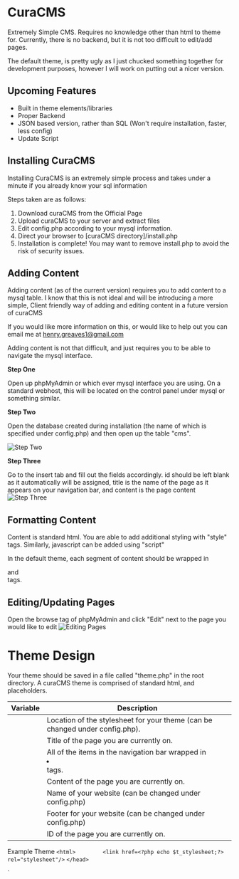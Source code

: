 CuraCMS
=======

Extremely Simple CMS. Requires no knowledge other than html to theme for.
Currently, there is no backend, but it is not too difficult to edit/add pages.

The default theme, is pretty ugly as I just chucked something together for development 
purposes, however I will work on putting out a nicer version.


Upcoming Features
--------
* Built in theme elements/libraries
* Proper Backend
* JSON based version, rather than SQL (Won't require installation, faster, less config)
* Update Script

Installing CuraCMS
--------
Installing CuraCMS is an extremely simple process and takes under a minute if you already know your sql information

Steps taken are as follows:

1.  Download curaCMS from the Official Page
2.  Upload curaCMS to your server and extract files
3.  Edit config.php according to your mysql information.
4.  Direct your browser to [curaCMS directory]/install.php
5.  Installation is complete! You may want to remove install.php to avoid the risk of security issues.

Adding Content
--------

Adding content (as of the current version) requires you to add content to a mysql table. I know that this is not ideal and will be introducing a more simple, Client friendly way of adding and editing content in a future version of curaCMS

If you would like more information on this, or would like to help out you can email me at henry.greaves1@gmail.com

Adding content is not that difficult, and just requires you to be able to navigate the mysql interface.

__Step One__

Open up phpMyAdmin or which ever mysql interface you are using. On a standard webhost, this will be located on the control panel under mysql or something similar.



__Step Two__

Open the database created during installation (the name of which is specified under config.php) and then open up the table "cms".

![Step Two](http://i.imgur.com/jbmEFu6.jpg)



__Step Three__

Go to the insert tab and fill out the fields accordingly.
id should be left blank as it automatically will be assigned, title is the name of the page as it appears on your navigation bar, and content is the page content
![Step Three](http://i.imgur.com/DqzP9ze.jpg)

Formatting Content
--------
Content is standard html. You are able to add additional styling with "style" tags. Similarly, javascript can be added using "script"

In the default theme, each segment of content should be wrapped in <article> and </article> tags. 

Editing/Updating Pages
--------
Open the browse tag of phpMyAdmin and click "Edit" next to the page you would like to edit
![Editing Pages](http://i.imgur.com/G4uPeYX.jpg)

Theme Design
=======

Your theme should be saved in a file called "theme.php" in the root directory.
A curaCMS theme is comprised of standard html, and placeholders.

| Variable                      	| Description                                                                  	|
|-------------------------------	|------------------------------------------------------------------------------	|
| <?php echo $t_stylesheet;?>   	| Location of the stylesheet for your theme (can be changed under config.php). 	|
| <?php echo $html_title; ?>    	| Title of the page you are currently on.                                      	|
| <?php echo $html_nav_items;?> 	| All of the items in the navigation bar wrapped in <li> </li> tags.           	|
| <?php echo $html_content;?>   	| Content of the page you are currently on.                                    	|
| <?php echo $s_name?>          	| Name of your website (can be changed under config.php)                       	|
| <?php echo $s_footer?>        	| Footer for your website (can be changed under config.php)                    	|
| <?php echo $p_id?>            	| ID of the page you are currently on.                                         	|

Example Theme
`<html>
`<head>
`        <link href=<?php echo $t_stylesheet;?> rel="stylesheet"/>
`        <title><?php echo $html_title; ?> | <?php echo $s_name?></title>
`</head>
`<body>
        <section>
        <nav><ul><?php echo $html_nav_items;?></ul></nav>
                <?php echo $html_content ?>
        <footer><?php echo $s_footer;?></footer>
        </section>
</body>`

